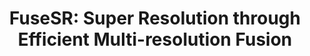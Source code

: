 ---
title: "FuseSR: Super Resolution through Efficient Multi-resolution Fusion"
collection: publications
permalink: /publications/fusesr
venue: 'SIGGRAPH Asia'
paperurl: '#'
authors: 'Zhihua Zhong<b>*</b>, <b>Jingsen Zhu*[*Equal Contribution]</b>, Yuxin Dai, Chuankun Zheng, Guanlin Chen, Yuchi Huo, Rui Wang, Hujun Bao' 
project: '#'
code: '#'
dataset: '#'
---